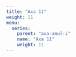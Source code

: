 ```yaml
---
title: "Axa 11"
weight: 11
menu:
  series:
    parent: "axa-anul-i"
    name: "Axa 11"
    weight: 11
---
```

